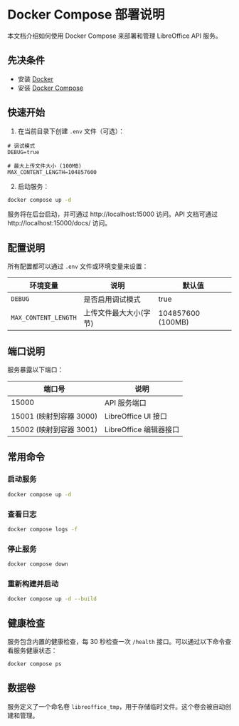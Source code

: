 # Docker Compose 部署说明

本文档介绍如何使用 Docker Compose 来部署和管理 LibreOffice API 服务。

## 先决条件

- 安装 [Docker](https://docs.docker.com/get-docker/)
- 安装 [Docker Compose](https://docs.docker.com/compose/install/)

## 快速开始

1. 在当前目录下创建 `.env` 文件（可选）：

```
# 调试模式
DEBUG=true

# 最大上传文件大小 (100MB)
MAX_CONTENT_LENGTH=104857600
```

2. 启动服务：

```bash
docker compose up -d
```

服务将在后台启动，并可通过 http://localhost:15000 访问。API 文档可通过 http://localhost:15000/docs/ 访问。

## 配置说明

所有配置都可以通过 `.env` 文件或环境变量来设置：

| 环境变量             | 说明                   | 默认值            |
| -------------------- | ---------------------- | ----------------- |
| `DEBUG`              | 是否启用调试模式       | true              |
| `MAX_CONTENT_LENGTH` | 上传文件最大大小(字节) | 104857600 (100MB) |

## 端口说明

服务暴露以下端口：

| 端口号                  | 说明                   |
| ----------------------- | ---------------------- |
| 15000                   | API 服务端口           |
| 15001 (映射到容器 3000) | LibreOffice UI 接口    |
| 15002 (映射到容器 3001) | LibreOffice 编辑器接口 |

## 常用命令

### 启动服务

```bash
docker compose up -d
```

### 查看日志

```bash
docker compose logs -f
```

### 停止服务

```bash
docker compose down
```

### 重新构建并启动

```bash
docker compose up -d --build
```

## 健康检查

服务包含内置的健康检查，每 30 秒检查一次 `/health` 接口。可以通过以下命令查看服务健康状态：

```bash
docker compose ps
```

## 数据卷

服务定义了一个命名卷 `libreoffice_tmp`，用于存储临时文件。这个卷会被自动创建和管理。
